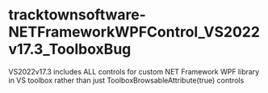 # tracktownsoftware-NETFrameworkWPFControl_VS2022v17.3_ToolboxBug
VS2022v17.3 includes ALL controls for custom NET Framework WPF library in VS toolbox rather than just ToolboxBrowsableAttribute(true) controls
